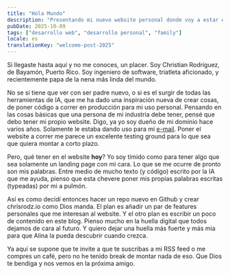 ```yaml
---
title: "Hola Mundo"
description: "Presentando mi nuevo website personal donde voy a estar escribiendo de vez en cuando."
pubDate: 2025-10-09
tags: ["desarrollo web", "desarrollo personal", "family"]
locale: es
translationKey: "welcome-post-2025"
---
```


Si llegaste hasta aquí y no me conoces, un placer. Soy Christian Rodríguez, de Bayamón, Puerto Rico. Soy ingeniero de software, triatleta aficionado, y recientemente papa de la nena más linda del mundo.

No se si tiene que ver con ser padre nuevo, o si es el surgir de todas las herramientas de IA, que me ha dado una inspiración nueva de crear cosas, de poner código a correr en producción para mi uso personal. Pensando en las cosas básicas que una persona de mi industria debe tener, pensé que debo tener mi propio website. Digo, ya yo soy dueño de mi dominio hace varios años. Solamente le estaba dando uso para mi [e-mail](mailto:hey@chrisrodz.io). Poner el website a correr me parece un excelente testing ground para lo que sea que quiera montar a corto plazo.

Pero, qué tener en el website **hoy**? Yo soy tímido como para tener algo que sea solamente un landing page con mi cara. Lo que se me ocurre de pronto son mis palabras. Entre medio de mucho texto (y código) escrito por la IA que me ayuda, pienso que esta chevere poner mis propias palabras escritas (typeadas) por mi a pulmón.

Así es como decidí entonces hacer un repo nuevo en Github y crear chrisrodz.io como Dios manda. El plan es añadir un par de features personales que me interesan al website. Y el otro plan es escribir un poco de contenido en este blog. Pienso mucho en la huella digital que todos dejamos de cara al futuro. Y quiero dejar una huella más fuerte y más mia para que Alina la pueda descubrir cuando crezca.

Ya aquí se supone que te invite a que te suscribas a mi RSS feed o me compres un café, pero no he tenido break de montar nada de eso. Que Dios te bendiga y nos vemos en la próxima amigo.
